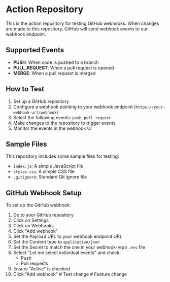 # Action Repository

This is the action repository for testing GitHub webhooks. When changes are made to this repository, GitHub will send webhook events to our webhook endpoint.

## Supported Events

- **PUSH**: When code is pushed to a branch
- **PULL_REQUEST**: When a pull request is opened
- **MERGE**: When a pull request is merged

## How to Test

1. Set up a GitHub repository
2. Configure a webhook pointing to your webhook endpoint (`https://your-webhook-url/webhook`)
3. Select the following events: `push`, `pull_request`
4. Make changes to the repository to trigger events
5. Monitor the events in the webhook UI

## Sample Files

This repository includes some sample files for testing:
- `index.js`: A simple JavaScript file
- `styles.css`: A simple CSS file
- `.gitignore`: Standard Git ignore file

## GitHub Webhook Setup

To set up the GitHub webhook:

1. Go to your GitHub repository
2. Click on Settings
3. Click on Webhooks
4. Click "Add webhook"
5. Set the Payload URL to your webhook endpoint URL
6. Set the Content type to `application/json`
7. Set the Secret to match the one in your webhook-repo `.env` file
8. Select "Let me select individual events" and check:
   - Push
   - Pull requests
9. Ensure "Active" is checked
10. Click "Add webhook"
#   T e s t   c h a n g e  
 #   F e a t u r e   c h a n g e  
 
